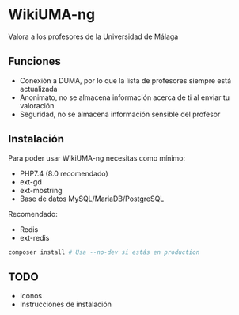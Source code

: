 # WikiUMA-ng
Valora a los profesores de la Universidad de Málaga

## Funciones
* Conexión a DUMA, por lo que la lista de profesores siempre está actualizada
* Anonimato, no se almacena información acerca de ti al enviar tu valoración
* Seguridad, no se almacena información sensible del profesor

## Instalación
Para poder usar WikiUMA-ng necesitas como mínimo:
* PHP7.4 (8.0 recomendado)
* ext-gd
* ext-mbstring
* Base de datos MySQL/MariaDB/PostgreSQL

Recomendado:
* Redis
* ext-redis

```bash
composer install # Usa --no-dev si estás en production
```

## TODO
* Iconos
* Instrucciones de instalación

